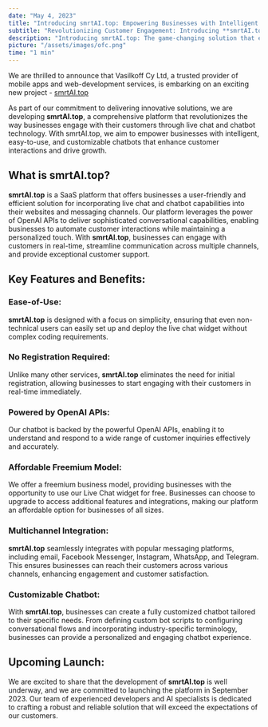```yaml
---
date: "May 4, 2023"
title: "Introducing smrtAI.top: Empowering Businesses with Intelligent Live Chat and Customizable Chatbots"
subtitle: "Revolutionizing Customer Engagement: Introducing **smrtAI.top** - Your Intelligent Live Chat and Customizable Chatbot Solution"
description: "Introducing smrtAI.top: The game-changing solution that empowers businesses to automate customer interactions, provide personalized support, and reach customers across multiple channels."
picture: "/assets/images/ofc.png"
time: "1 min"
---
```

We are thrilled to announce that Vasilkoff Cy Ltd, a trusted provider of mobile apps and web-development services, is embarking on an exciting new project - [smrtAI.top](https://smrtAI.top)

As part of our commitment to delivering innovative solutions, we are developing **smrtAI.top**, a comprehensive platform that revolutionizes the way businesses engage with their customers through live chat and chatbot technology. With smrtAI.top, we aim to empower businesses with intelligent, easy-to-use, and customizable chatbots that enhance customer interactions and drive growth.

## What is smrtAI.top?
**smrtAI.top** is a SaaS platform that offers businesses a user-friendly and efficient solution for incorporating live chat and chatbot capabilities into their websites and messaging channels. Our platform leverages the power of OpenAI APIs to deliver sophisticated conversational capabilities, enabling businesses to automate customer interactions while maintaining a personalized touch. With **smrtAI.top**, businesses can engage with customers in real-time, streamline communication across multiple channels, and provide exceptional customer support.

## Key Features and Benefits:

### Ease-of-Use: 

**smrtAI.top** is designed with a focus on simplicity, ensuring that even non-technical users can easily set up and deploy the live chat widget without complex coding requirements.

### No Registration Required: 

Unlike many other services, **smrtAI.top** eliminates the need for initial registration, allowing businesses to start engaging with their customers in real-time immediately.

### Powered by OpenAI APIs: 

Our chatbot is backed by the powerful OpenAI APIs, enabling it to understand and respond to a wide range of customer inquiries effectively and accurately.

### Affordable Freemium Model: 

We offer a freemium business model, providing businesses with the opportunity to use our Live Chat widget for free. Businesses can choose to upgrade to access additional features and integrations, making our platform an affordable option for businesses of all sizes.

### Multichannel Integration: 

**smrtAI.top** seamlessly integrates with popular messaging platforms, including email, Facebook Messenger, Instagram, WhatsApp, and Telegram. This ensures businesses can reach their customers across various channels, enhancing engagement and customer satisfaction.

### Customizable Chatbot: 

With **smrtAI.top**, businesses can create a fully customized chatbot tailored to their specific needs. From defining custom bot scripts to configuring conversational flows and incorporating industry-specific terminology, businesses can provide a personalized and engaging chatbot experience.

## Upcoming Launch:
We are excited to share that the development of **smrtAI.top** is well underway, and we are committed to launching the platform in September 2023. Our team of experienced developers and AI specialists is dedicated to crafting a robust and reliable solution that will exceed the expectations of our customers.

